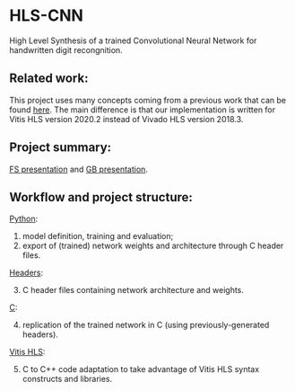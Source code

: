 # HLS-CNN
High Level Synthesis of a trained Convolutional Neural Network for handwritten digit recongnition.

## Related work:
This project uses many concepts coming from a previous work that can be found [here](https://www.amiq.com/consulting/2018/12/14/how-to-implement-a-convolutional-neural-network-using-high-level-synthesis).
The main difference is that our implementation is written for Vitis HLS version 2020.2 instead of Vivado HLS version 2018.3.

## Project summary:

[FS presentation](/HLS-CNN-presentation-FS.pdf) and [GB presentation](HLS-CNN-presentation-GB.pdf).

## Workflow and project structure:

[Python](Code/Python):
  
1.  model definition, training and evaluation;
2.  export of (trained) network weights and architecture through C header files.

[Headers](Code/Headers):

3.  C header files containing network architecture and weights.

[C](Code/C):

4.  replication of the trained network in C (using previously-generated headers).

[Vitis HLS](Code/Vitis-HLS):

5.  C to C++ code adaptation to take advantage of Vitis HLS syntax constructs and libraries.
